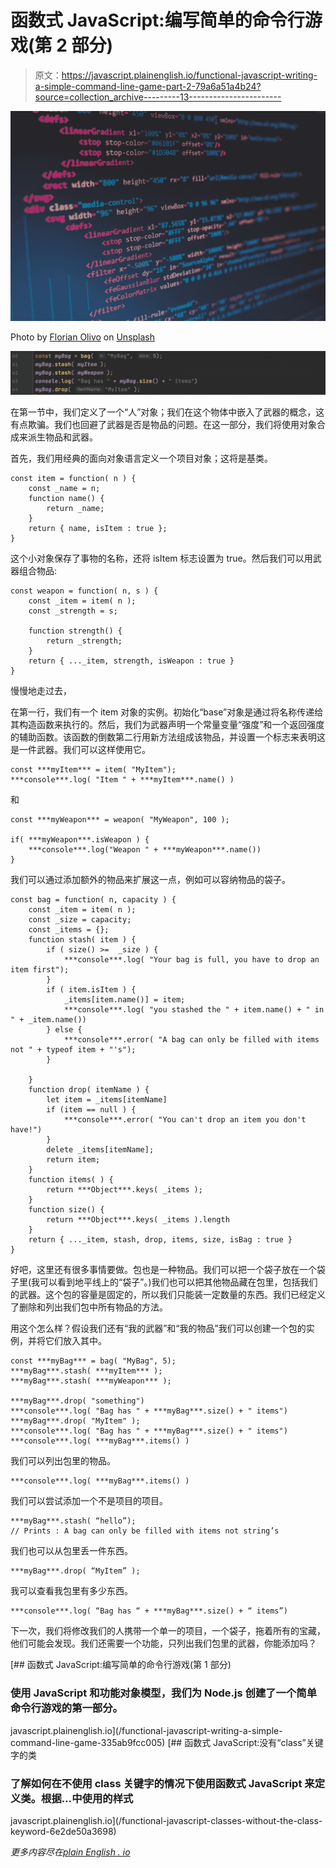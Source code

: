 # 函数式 JavaScript:编写简单的命令行游戏(第 2 部分)

> 原文：<https://javascript.plainenglish.io/functional-javascript-writing-a-simple-command-line-game-part-2-79a6a51a4b24?source=collection_archive---------13----------------------->

![](img/dc21cbeb1ee5d95b692f3608fae9b908.png)

Photo by [Florian Olivo](https://unsplash.com/@florianolv?utm_source=medium&utm_medium=referral) on [Unsplash](https://unsplash.com?utm_source=medium&utm_medium=referral)

![](img/e174ababf06b4a4a3bd54b2715e13183.png)

在第一节中，我们定义了一个“人”对象；我们在这个物体中嵌入了武器的概念，这有点欺骗。我们也回避了武器是否是物品的问题。在这一部分，我们将使用对象合成来派生物品和武器。

首先，我们用经典的面向对象语言定义一个项目对象；这将是基类。

```
const item = function( n ) {
    const _name = n;
    function name() {
        return _name;
    }
    return { name, isItem : true };
}
```

这个小对象保存了事物的名称，还将 isItem 标志设置为 true。然后我们可以用武器组合物品:

```
const weapon = function( n, s ) {
    const _item = item( n );
    const _strength = s;

    function strength() {
        return _strength;
    }
    return { ..._item, strength, isWeapon : true }
}
```

慢慢地走过去，

在第一行，我们有一个 item 对象的实例。初始化“base”对象是通过将名称传递给其构造函数来执行的。然后，我们为武器声明一个常量变量“强度”和一个返回强度的辅助函数。该函数的倒数第二行用新方法组成该物品，并设置一个标志来表明这是一件武器。我们可以这样使用它。

```
const ***myItem*** = item( "MyItem");
***console***.log( "Item " + ***myItem***.name() )
```

和

```
const ***myWeapon*** = weapon( "MyWeapon", 100 );

if( ***myWeapon***.isWeapon ) {
    ***console***.log("Weapon " + ***myWeapon***.name())
}
```

我们可以通过添加额外的物品来扩展这一点，例如可以容纳物品的袋子。

```
const bag = function( n, capacity ) {
    const _item = item( n );
    const _size = capacity;
    const _items = {};
    function stash( item ) {
        if ( size() >=  _size ) {
            ***console***.log( "Your bag is full, you have to drop an item first");
        }
        if ( item.isItem ) {
            _items[item.name()] = item;
            ***console***.log( "you stashed the " + item.name() + " in " + _item.name())
        } else {
            ***console***.error( "A bag can only be filled with items not " + typeof item + "'s");
        }

    }
    function drop( itemName ) {
        let item = _items[itemName]
        if (item == null ) {
            ***console***.error( "You can't drop an item you don't have!")
        }
        delete _items[itemName];
        return item;
    }
    function items( ) {
        return ***Object***.keys( _items );
    }
    function size() {
        return ***Object***.keys( _items ).length
    }
    return { ..._item, stash, drop, items, size, isBag : true }
}
```

好吧，这里还有很多事情要做。包也是一种物品。我们可以把一个袋子放在一个袋子里(我可以看到地平线上的“袋子”。)我们也可以把其他物品藏在包里，包括我们的武器。这个包的容量是固定的，所以我们只能装一定数量的东西。我们已经定义了删除和列出我们包中所有物品的方法。

用这个怎么样？假设我们还有“我的武器”和“我的物品”我们可以创建一个包的实例，并将它们放入其中。

```
const ***myBag*** = bag( "MyBag", 5);
***myBag***.stash( ***myItem*** );
***myBag***.stash( ***myWeapon*** );

***myBag***.drop( "something")
***console***.log( "Bag has " + ***myBag***.size() + " items")
***myBag***.drop( "MyItem" );
***console***.log( "Bag has " + ***myBag***.size() + " items")
***console***.log( ***myBag***.items() )
```

我们可以列出包里的物品。

```
***console***.log( ***myBag***.items() )
```

我们可以尝试添加一个不是项目的项目。

```
***myBag***.stash( “hello”);
// Prints : A bag can only be filled with items not string’s
```

我们也可以从包里丢一件东西。

```
***myBag***.drop( “MyItem” );
```

我可以查看我包里有多少东西。

```
***console***.log( “Bag has “ + ***myBag***.size() + “ items”)
```

下一次，我们将修改我们的人携带一个单一的项目，一个袋子，拖着所有的宝藏，他们可能会发现。我们还需要一个功能，只列出我们包里的武器，你能添加吗？

[](/functional-javascript-writing-a-simple-command-line-game-335ab9fcc005) [## 函数式 JavaScript:编写简单的命令行游戏(第 1 部分)

### 使用 JavaScript 和功能对象模型，我们为 Node.js 创建了一个简单命令行游戏的第一部分。

javascript.plainenglish.io](/functional-javascript-writing-a-simple-command-line-game-335ab9fcc005) [](/functional-javascript-classes-without-the-class-keyword-6e2de50a3698) [## 函数式 JavaScript:没有“class”关键字的类

### 了解如何在不使用 class 关键字的情况下使用函数式 JavaScript 来定义类。根据…中使用的样式

javascript.plainenglish.io](/functional-javascript-classes-without-the-class-keyword-6e2de50a3698) 

*更多内容尽在*[*plain English . io*](http://plainenglish.io/)